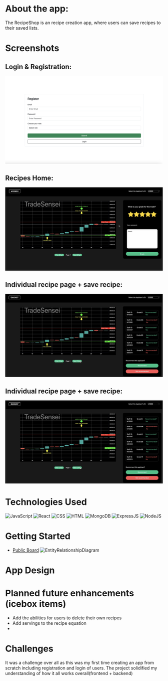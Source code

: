 # About the app:
The RecipeShop is an recipe creation app, where users can save recipes to their saved lists. 

# Screenshots

## Login & Registration:
![Register](https://github.com/JeeJeeBae/The-Recipe-Shop/blob/main/1-register.png)

## Recipes Home:
![ManagerGrade](https://github.com/fir3buster/TradeSensei/blob/main/img/2_managergrade.png?raw=true)

## Individual recipe page + save recipe:
![GwView](https://github.com/fir3buster/TradeSensei/blob/main/img/6_gmview.png?raw=true)

## Individual recipe page + save recipe:
![GwView](https://github.com/fir3buster/TradeSensei/blob/main/img/6_gmview.png?raw=true)

# Technologies Used
<div>
    <img src="./img/javascript.png" alt="JavaScript" width="50" height="50">
    <img src="./img/react.png" alt="React" width="50" height="50">
    <img src="./img/css.png" alt="CSS" width="50" height="50">
    <img src="./img/html.png" alt="HTML" width="50" height="50">
    <img src="./img/mongoDB.png" alt="MongoDB" width="50" height="50">
    <img src="./img/expressjs.png" alt="ExpressJS" width="50" height="50">
    <img src="./img/nodejs.png" alt="NodeJS" width="50" height="50">
</div>

# Getting Started
- [Public Board](https://trello.com/b/mayez1KZ/the-recipe-shop-v2)
![EntityRelationshipDiagram](https://trello.com/c/BKys9qbv/11-diagram-image)

# App Design



# Planned future enhancements (icebox items)
- Add the abilities for users to delete their own recipes
- Add servings to the recipe equation
- 


# Challenges
It was a challenge over all as this was my first time creating an app from scratch including registration and login of users. The project solidified my understanding of how it all works overall(frontend + backend)



